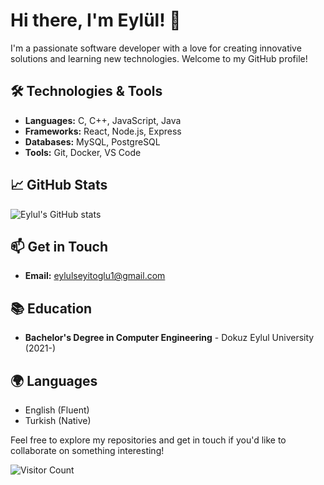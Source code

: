 # Hi there, I'm Eylül! 👋

I'm a passionate software developer with a love for creating innovative solutions and learning new technologies. Welcome to my GitHub profile!

## 🛠️ Technologies & Tools

- **Languages:** C, C++, JavaScript, Java
- **Frameworks:** React, Node.js, Express
- **Databases:** MySQL, PostgreSQL
- **Tools:** Git, Docker, VS Code

## 📈 GitHub Stats

![Eylul's GitHub stats](https://github-readme-stats.vercel.app/api?username=eylulseyit&show_icons=true&theme=radical)

## 📫 Get in Touch

- **Email:** eylulseyitoglu1@gmail.com

## 📚 Education

- **Bachelor's Degree in Computer Engineering** - Dokuz Eylul University (2021-)

## 🌍 Languages

- English (Fluent)
- Turkish (Native)

Feel free to explore my repositories and get in touch if you'd like to collaborate on something interesting!

![Visitor Count](https://visitor-badge.laobi.icu/badge?page_id=eylulseyit)
